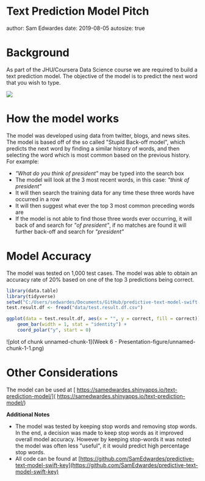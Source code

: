 Text Prediction Model Pitch
========================================================
author: Sam Edwardes 
date: 2019-08-05
autosize: true

Background
========================================================

As part of the JHU/Coursera Data Science course we are required to build a text prediction model. The objective of the model is to predict the next word that you wish to type.

![](https://i.imgur.com/TyJqU2y.png)

How the model works
========================================================

The model was developed using data from twitter, blogs, and news sites. The model is based off of the so called "Stupid Back-off model", which predicts the next word by finding a similar history of words, and then selecting the word which is most common based on the previous history. For example:

- *"What do you think of president"* may be typed into the search box
- The model will look at the 3 most recent words, in this case: *"think of president"*
- It will then search the training data for any time these three words have occurred in a row
- It will then suggest what ever the top 3 most common preceding words are
- If the model is not able to find those three words ever occurring, it will back of and search for *"of president"*, if no matches are found it will further back-off and search for *"president"*

Model Accuracy
========================================================

The model was tested on 1,000 test cases. The model was able to obtain an accuracy rate of 20% based on one of the top 3 predictions being correct.

```r
library(data.table)
library(tidyverse)
setwd("C:/Users/sedwardes/Documents/GitHub/predictive-text-model-swift-key/app")
test.result.df <- fread("data/test.result.df.csv")

ggplot(data = test.result.df, aes(x = "", y = correct, fill = correct)) +
    geom_bar(width = 1, stat = "identity") +
    coord_polar("y", start = 0)
```

![plot of chunk unnamed-chunk-1](Week 6 - Presentation-figure/unnamed-chunk-1-1.png)



Other Considerations
========================================================

The model can be used at [ https://samedwardes.shinyapps.io/text-prediction-model/]( https://samedwardes.shinyapps.io/text-prediction-model/)

**Additional Notes**

- The model was tested by keeping stop words and removing stop words. In the end, a decision was made to keep stop words as it improved overall model accuracy. However by keeping stop-words it was noted the model was often less "useful", it it would predict high percentage stop words.
- All code can be found at [https://github.com/SamEdwardes/predictive-text-model-swift-key](https://github.com/SamEdwardes/predictive-text-model-swift-key)


